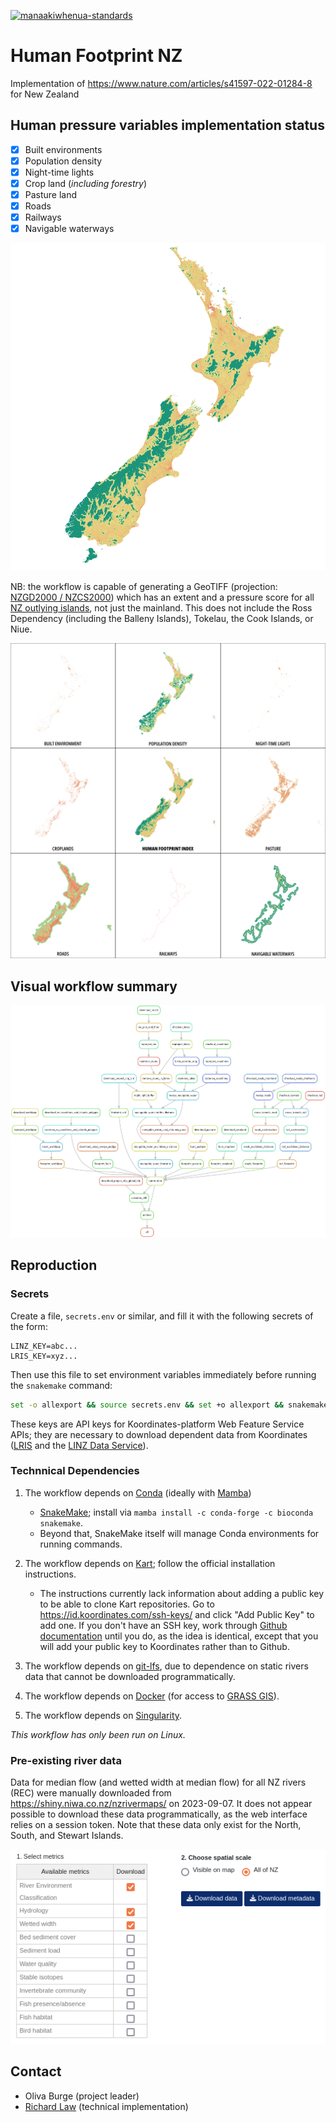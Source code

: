 [![manaakiwhenua-standards](https://github.com/manaakiwhenua/human-footprint-nz/workflows/manaakiwhenua-standards/badge.svg)](https://github.com/manaakiwhenua/manaakiwhenua-standards)

# Human Footprint NZ

Implementation of https://www.nature.com/articles/s41597-022-01284-8 for New Zealand

## Human pressure variables implementation status

- [x] Built environments
- [x] Population density
- [x] Night-time lights
- [x] Crop land (_including forestry_)
- [x] Pasture land
- [x] Roads
- [x] Railways
- [x] Navigable waterways

![Human Footprint Index for 2018](<images/HFI-2018.png>)

NB: the workflow is capable of generating a GeoTIFF (projection: [NZGD2000 / NZCS2000](https://epsg.io/3851)) which has an extent and a pressure score for all [NZ outlying islands](https://en.wikipedia.org/wiki/New_Zealand_outlying_islands), not just the mainland. This does not include the Ross Dependency (including the Balleny Islands), Tokelau, the Cook Islands, or Niue.

![Components of the Human Footprint Index for 2018](<images/9-square.png>)


## Visual workflow summary

![Generated with: `set -o allexport && source secrets.env && set +o allexport && snakemake --snakefile ./src/Snakefile --profile profiles/default -f all --rulegraph | dot -Tpng > images/rulegraph.png`](<images/rulegraph.png>)

## Reproduction

### Secrets

Create a file, `secrets.env` or similar, and fill it with the following secrets of the form:

```env
LINZ_KEY=abc...
LRIS_KEY=xyz...
```

Then use this file to set environment variables immediately before running the `snakemake` command:

```bash
set -o allexport && source secrets.env && set +o allexport && snakemake --snakefile ./src/Snakefile --profile ./profiles/default all
```

These keys are API keys for Koordinates-platform Web Feature Service APIs; they are necessary to download dependent data from Koordinates ([LRIS](lris.scinfo.org.nz/) and the [LINZ Data Service](data.linz.govt.nz/)).

### Technnical Dependencies

1. The workflow depends on [Conda](https://docs.conda.io/en/latest/) (ideally with [Mamba](https://mamba.readthedocs.io/en/latest/))

    - [SnakeMake](https://snakemake.readthedocs.io/en/stable/); install via `mamba install -c conda-forge -c bioconda snakemake`.
    - Beyond that, SnakeMake itself will manage Conda environments for running commands.

1. The workflow depends on [Kart](https://github.com/koordinates/kart); follow the official installation instructions.

    - The instructions currently lack information about adding a public key to be able to clone Kart repositories. Go to https://id.koordinates.com/ssh-keys/ and click "Add Public Key" to add one. If you don't have an SSH key, work through [Github documentation](https://docs.github.com/en/authentication/connecting-to-github-with-ssh/adding-a-new-ssh-key-to-your-github-account) until you do, as the idea is identical, except that you will add your public key to Koordinates rather than to Github.

1. The workflow depends on [git-lfs](https://git-lfs.com/), due to dependence on static rivers data that cannot be downloaded programmatically.

1. The workflow depends on [Docker](https://www.docker.com/) (for access to [GRASS GIS](https://grass.osgeo.org/)).

1. The workflow depends on [Singularity](https://docs.sylabs.io/guides/3.0/user-guide/installation.html).

_This workflow has only been run on Linux._

### Pre-existing river data

Data for median flow (and wetted width at median flow) for all NZ rivers (REC) were manually downloaded from https://shiny.niwa.co.nz/nzrivermaps/ on 2023-09-07. It does not appear possible to download these data programmatically, as the web interface relies on a session token. Note that these data only exist for the North, South, and Stewart Islands.

![Image of download parameters](<static/Screenshot from 2023-09-07 14-47-23.png>)

## Contact

- Oliva Burge (project leader)
- [Richard Law](https://github.com/alpha-beta-soup) (technical implementation)